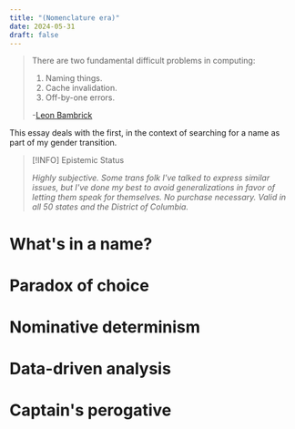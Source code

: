 ```yaml
---
title: "(Nomenclature era)"
date: 2024-05-31
draft: false
---
```


> There are two fundamental difficult problems in computing:
>
> 1. Naming things.
> 2. Cache invalidation.
> 3. Off-by-one errors.
>
> -[Leon Bambrick](https://x.com/secretGeek/status/7269997868)

This essay deals with the first, in the context of searching for a name as part of my gender transition.

> [!INFO] Epistemic Status
>
> *Highly subjective. Some trans folk I've talked to express similar issues, but I've done my best to avoid generalizations in favor of letting them speak for themselves. No purchase necessary. Valid in all 50 states and the District of Columbia.*

# What's in a name?

# Paradox of choice

# Nominative determinism

# Data-driven analysis

# Captain's perogative
